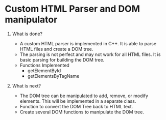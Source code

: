 # Custom HTML Parser and DOM manipulator
1. What is done?
    - A custom HTML parser is implemented in C++. It is able to parse HTML files and create a DOM tree.
    - The parsing is not perfect and may not work for all HTML files. It is basic parsing for building the DOM tree.
    - Functions Implemented
        - getElementById
        - getElementsByTagName

2. What is next?
    - The DOM tree can be manipulated to add, remove, or modify elements. This will be implemented in a separate class.
    - Function to convert the DOM Tree back to HTML text.
    - Create several DOM functions to manipulate the DOM tree. 